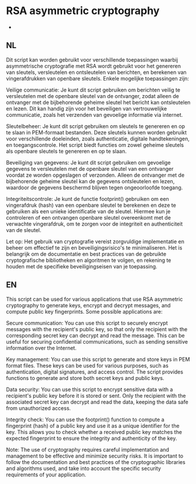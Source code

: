 # RSA asymmetric cryptography
-
NL
-
Dit script kan worden gebruikt voor verschillende toepassingen waarbij asymmetrische cryptografie met RSA wordt gebruikt voor het genereren van sleutels, versleutelen en ontsleutelen van berichten, en berekenen van vingerafdrukken van openbare sleutels. Enkele mogelijke toepassingen zijn:

Veilige communicatie: Je kunt dit script gebruiken om berichten veilig te versleutelen met de openbare sleutel van de ontvanger, zodat alleen de ontvanger met de bijbehorende geheime sleutel het bericht kan ontsleutelen en lezen. Dit kan handig zijn voor het beveiligen van vertrouwelijke communicatie, zoals het verzenden van gevoelige informatie via internet.

Sleutelbeheer: Je kunt dit script gebruiken om sleutels te genereren en op te slaan in PEM-formaat bestanden. Deze sleutels kunnen worden gebruikt voor verschillende doeleinden, zoals authenticatie, digitale handtekeningen, en toegangscontrole. Het script biedt functies om zowel geheime sleutels als openbare sleutels te genereren en op te slaan.

Beveiliging van gegevens: Je kunt dit script gebruiken om gevoelige gegevens te versleutelen met de openbare sleutel van een ontvanger voordat ze worden opgeslagen of verzonden. Alleen de ontvanger met de bijbehorende geheime sleutel kan de gegevens ontsleutelen en lezen, waardoor de gegevens beschermd blijven tegen ongeoorloofde toegang.

Integriteitscontrole: Je kunt de functie footprint() gebruiken om een vingerafdruk (hash) van een openbare sleutel te berekenen en deze te gebruiken als een unieke identificatie van de sleutel. Hiermee kun je controleren of een ontvangen openbare sleutel overeenkomt met de verwachte vingerafdruk, om te zorgen voor de integriteit en authenticiteit van de sleutel.

Let op: Het gebruik van cryptografie vereist zorgvuldige implementatie en beheer om effectief te zijn en beveiligingsrisico's te minimaliseren. Het is belangrijk om de documentatie en best practices van de gebruikte cryptografische bibliotheken en algoritmen te volgen, en rekening te houden met de specifieke beveiligingseisen van je toepassing.



EN
-
This script can be used for various applications that use RSA asymmetric cryptography to generate keys, encrypt and decrypt messages, and compute public key fingerprints. Some possible applications are:

Secure communication: You can use this script to securely encrypt messages with the recipient's public key, so that only the recipient with the corresponding secret key can decrypt and read the message. This can be useful for securing confidential communications, such as sending sensitive information over the Internet.

Key management: You can use this script to generate and store keys in PEM format files. These keys can be used for various purposes, such as authentication, digital signatures, and access control. The script provides functions to generate and store both secret keys and public keys.

Data security: You can use this script to encrypt sensitive data with a recipient's public key before it is stored or sent. Only the recipient with the associated secret key can decrypt and read the data, keeping the data safe from unauthorized access.

Integrity check: You can use the footprint() function to compute a fingerprint (hash) of a public key and use it as a unique identifier for the key. This allows you to check whether a received public key matches the expected fingerprint to ensure the integrity and authenticity of the key.

Note: The use of cryptography requires careful implementation and management to be effective and minimize security risks. It is important to follow the documentation and best practices of the cryptographic libraries and algorithms used, and take into account the specific security requirements of your application.
